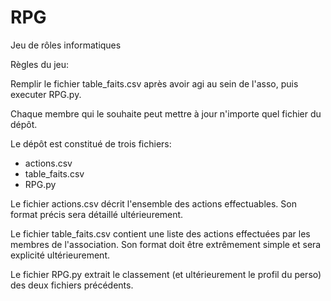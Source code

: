 # RPG
Jeu de rôles informatiques

Règles du jeu:

Remplir le fichier table_faits.csv après avoir agi au sein de l'asso, puis executer RPG.py.

Chaque membre qui le souhaite peut mettre à jour n'importe quel fichier du dépôt.

Le dépôt est constitué de trois fichiers:
+ actions.csv
+ table_faits.csv
+ RPG.py

Le fichier actions.csv décrit l'ensemble des actions effectuables. Son format précis sera détaillé ultérieurement.

Le fichier table_faits.csv contient une liste des actions effectuées par les membres de l'association. Son format doit être extrêmement simple et sera explicité ultérieurement.

Le fichier RPG.py extrait le classement (et ultérieurement le profil du perso) des deux fichiers précédents.
